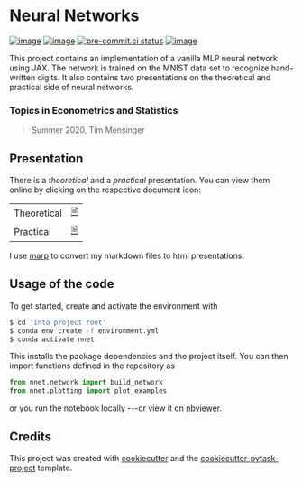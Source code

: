 # Neural Networks

[![image](https://img.shields.io/github/workflow/status/timmens/neural-net/main/main)](https://github.com/timmens/neural-net/actions?query=branch%3Amain)
[![image](https://codecov.io/gh/timmens/neural-net/branch/main/graph/badge.svg)](https://codecov.io/gh/timmens/neural-net)
[![pre-commit.ci status](https://results.pre-commit.ci/badge/github/timmens/neural-net/main.svg)](https://results.pre-commit.ci/latest/github/timmens/neural-net/main)
[![image](https://img.shields.io/badge/code%20style-black-000000.svg)](https://github.com/psf/black)

This project contains an implementation of a vanilla MLP neural network using JAX. The
network is trained on the MNIST data set to recognize hand-written digits. It also
contains two presentations on the theoretical and practical side of neural networks.

### Topics in Econometrics and Statistics

> Summer 2020, Tim Mensinger

## Presentation

There is a *theoretical* and a *practical* presentation. You can view them online by
clicking on the respective document icon:

|             |                                                                                                                  |
| ----------- | ---------------------------------------------------------------------------------------------------------------- |
| Theoretical | [🗎](http://htmlpreview.github.io/?https://github.com/timmens/neural-net/blob/main/presentation/theoretical.html) |
| Practical   | [🗎](http://htmlpreview.github.io/?https://github.com/timmens/neural-net/blob/main/presentation/practical.html)   |

I use [marp](https://marp.app/) to convert my markdown files to html presentations.

## Usage of the code

To get started, create and activate the environment with

```bash
$ cd 'into project root'
$ conda env create -f environment.yml
$ conda activate nnet
```

This installs the package dependencies and the project itself. You can then import
functions defined in the repository as

```python
from nnet.network import build_network
from nnet.plotting import plot_examples
```

or you run the notebook locally ---or view it on
[nbviewer](https://nbviewer.org/github/timmens/neural-net/blob/main/src/nnet/neural_network.ipynb).

## Credits

This project was created with [cookiecutter](https://github.com/audreyr/cookiecutter)
and the
[cookiecutter-pytask-project](https://github.com/pytask-dev/cookiecutter-pytask-project)
template.
